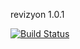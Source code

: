 revizyon 1.0.1

[![Build Status](https://travis-ci.org/selenyel/bil481odev.svg?branch=master)](https://travis-ci.org/selenyel/bil481odev)